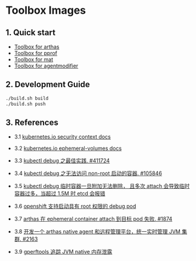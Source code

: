 # Toolbox Images

## 1. Quick start

- [Toolbox for arthas](arthas/README.md)
- [Toolbox for pprof](pprof/README.md)
- [Toolbox for mat](mat/README.md)
- [Toolbox for agentmodifier](agentmodifier/README.md)

## 2. Development Guide

```bash
./build.sh build
./build.sh push
```

## 3. References

- 3.1 [kubernetes.io security context docs](https://kubernetes.io/zh-cn/docs/tasks/configure-pod-container/security-context/)

- 3.2 [kubernetes.io ephemeral-volumes docs](https://kubernetes.io/zh-cn/docs/concepts/storage/ephemeral-volumes/)

- 3.3 [kubectl debug 之最佳实践. #411724](https://www.modb.pro/db/411724)

- 3.4 [kubectl debug 之无法访问 non-root 启动的容器. #105846](https://github.com/kubernetes/kubernetes/issues/105846)

- 3.5 [kubectl debug 临时容器一旦附加无法删除， 且多次 attach 会导致临时容器过多，当超过 1.5M 时 etcd 会报错](https://github.com/kubernetes/kubernetes/issues/84764#issuecomment-1124885813)

- 3.6 [openshift 支持启动具有 root 权限的 debug pod](https://access.redhat.com/documentation/zh-cn/openshift_container_platform/4.6/html/support/starting-debug-pods-with-root-access_investigating-pod-issues)

- 3.7 [arthas 在 ephemeral container attach 到目标 pod 失败. #1874](https://github.com/alibaba/arthas/issues/1874)

- 3.8 [开发一个 arthas native agent 和远程管理平台，统一实时管理 JVM 集群. #2163](https://github.com/alibaba/arthas/issues/2163)

- 3.9 [gperftools 追踪 JVM native 内存泄露](https://www.notion.so/gperftools-JVM-native-4aecf52bf9ed4e56a2519396119ec404)
